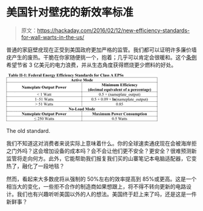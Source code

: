 # 美国针对壁疣的新效率标准

> 原文：<https://hackaday.com/2016/02/12/new-efficiency-standards-for-wall-warts-in-the-us/>

普通的家庭壁疣现在正受到美国政府更加严格的监管。我们都可以证明许多廉价墙疣产生的废热。干脆在你家随便挑一个，抱着；几乎可以肯定会很暖和。这个[条例](https://www.federalregister.gov/articles/2014/02/10/2014-02560/energy-conservation-program-energy-conservation-standards-for-external-power-supplies)希望节省 3 亿美元的电力浪费，并从生态角度获得燃烧更少燃料的好处。

[![original](img/c7a5ac1557649a6476976bb99652d412.png)](https://hackaday.com/wp-content/uploads/2016/02/original.png)

The old standard.

我们不知道这对消费者来说实际上意味着什么。你的全球速卖通疣现在会被海岸拒之门外吗？这会增加设备的成本吗？会不会让他们更不安全？更安全？很难预测新监管将走向何方。此外，它能帮助我们报复我们买的山寨笔记本电脑适配器，它变热了，融化了一段地毯？

然而，看起来大多数疣将从强制的 50%左右的效率提高到 85%或更高。这是一个相当大的变化，一些拒不合作的制造商如果想跟上，将不得不转向更新的电路设计。我们也有兴趣听听美国以外的人的想法。美国终于赶上来了吗，还是这是一件新鲜事？